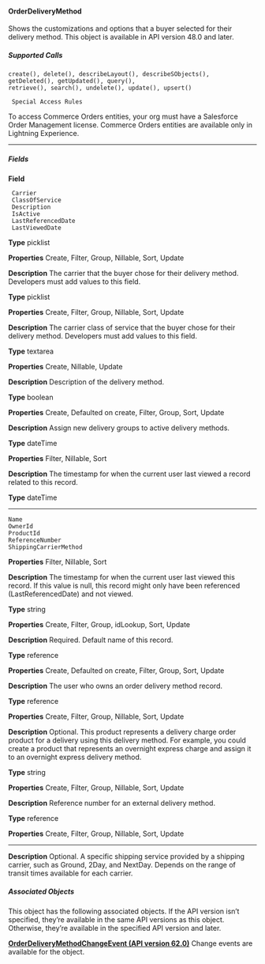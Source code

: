 #### OrderDeliveryMethod

Shows the customizations and options that a buyer selected for their delivery method. This object is available in API version 48.0 and
later.

##### Supported Calls
```
create(), delete(), describeLayout(), describeSObjects(), getDeleted(), getUpdated(), query(),
retrieve(), search(), undelete(), update(), upsert()

 Special Access Rules

```
To access Commerce Orders entities, your org must have a Salesforce Order Management license. Commerce Orders entities are available
only in Lightning Experience.


-----

##### Fields

**Field**
```
 Carrier
 ClassOfService
 Description
 IsActive
 LastReferencedDate
 LastViewedDate

```

**Type**
picklist

**Properties**
Create, Filter, Group, Nillable, Sort, Update

**Description**
The carrier that the buyer chose for their delivery method. Developers must add values to
this field.

**Type**
picklist

**Properties**
Create, Filter, Group, Nillable, Sort, Update

**Description**
The carrier class of service that the buyer chose for their delivery method. Developers must
add values to this field.

**Type**
textarea

**Properties**
Create, Nillable, Update

**Description**
Description of the delivery method.

**Type**
boolean

**Properties**
Create, Defaulted on create, Filter, Group, Sort, Update

**Description**
Assign new delivery groups to active delivery methods.

**Type**
dateTime

**Properties**
Filter, Nillable, Sort

**Description**
The timestamp for when the current user last viewed a record related to this record.

**Type**
dateTime


-----

```
Name
OwnerId
ProductId
ReferenceNumber
ShippingCarrierMethod

```

**Properties**
Filter, Nillable, Sort

**Description**
The timestamp for when the current user last viewed this record. If this value is null, this
record might only have been referenced (LastReferencedDate) and not viewed.

**Type**
string

**Properties**
Create, Filter, Group, idLookup, Sort, Update

**Description**
Required. Default name of this record.

**Type**
reference

**Properties**
Create, Defaulted on create, Filter, Group, Sort, Update

**Description**
The user who owns an order delivery method record.

**Type**
reference

**Properties**
Create, Filter, Group, Nillable, Sort, Update

**Description**
Optional. This product represents a delivery charge order product for a delivery using this
delivery method. For example, you could create a product that represents an overnight
express charge and assign it to an overnight express delivery method.

**Type**
string

**Properties**
Create, Filter, Group, Nillable, Sort, Update

**Description**
Reference number for an external delivery method.

**Type**
reference

**Properties**
Create, Filter, Group, Nillable, Sort, Update


-----

**Description**
Optional. A specific shipping service provided by a shipping carrier, such as Ground, 2Day,
and NextDay. Depends on the range of transit times available for each carrier.

##### Associated Objects

This object has the following associated objects. If the API version isn’t specified, they’re available in the same API versions as this object.
Otherwise, they’re available in the specified API version and later.

**[OrderDeliveryMethodChangeEvent (API version 62.0)](https://developer.salesforce.com/docs/atlas.en-us.254.0.object_reference.meta/object_reference/sforce_api_associated_objects_change_event.htm)**
Change events are available for the object.
